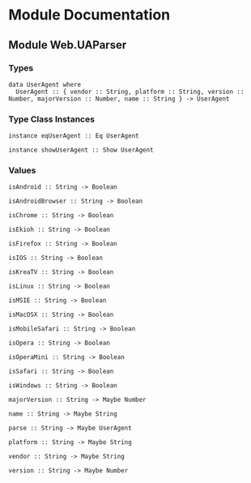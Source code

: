# Module Documentation

## Module Web.UAParser

### Types

    data UserAgent where
      UserAgent :: { vendor :: String, platform :: String, version :: Number, majorVersion :: Number, name :: String } -> UserAgent


### Type Class Instances

    instance eqUserAgent :: Eq UserAgent

    instance showUserAgent :: Show UserAgent


### Values

    isAndroid :: String -> Boolean

    isAndroidBrowser :: String -> Boolean

    isChrome :: String -> Boolean

    isEkioh :: String -> Boolean

    isFirefox :: String -> Boolean

    isIOS :: String -> Boolean

    isKreaTV :: String -> Boolean

    isLinux :: String -> Boolean

    isMSIE :: String -> Boolean

    isMacOSX :: String -> Boolean

    isMobileSafari :: String -> Boolean

    isOpera :: String -> Boolean

    isOperaMini :: String -> Boolean

    isSafari :: String -> Boolean

    isWindows :: String -> Boolean

    majorVersion :: String -> Maybe Number

    name :: String -> Maybe String

    parse :: String -> Maybe UserAgent

    platform :: String -> Maybe String

    vendor :: String -> Maybe String

    version :: String -> Maybe Number